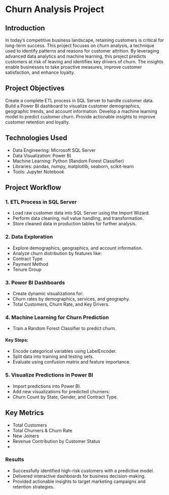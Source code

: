 # Churn Analysis Project
## Introduction
In today’s competitive business landscape, retaining customers is critical for long-term success. This project focuses on churn analysis, a technique used to identify patterns and reasons for customer attrition. By leveraging advanced data analytics and machine learning, this project predicts customers at risk of leaving and identifies key drivers of churn. The insights enable businesses to take proactive measures, improve customer satisfaction, and enhance loyalty.

## Project Objectives
Create a complete ETL process in SQL Server to handle customer data.
Build a Power BI dashboard to visualize customer demographics, geographic trends, and account information.
Develop a machine learning model to predict customer churn.
Provide actionable insights to improve customer retention and loyalty.

## Technologies Used
- Data Engineering: Microsoft SQL Server
- Data Visualization: Power BI
- Machine Learning: Python (Random Forest Classifier)
- Libraries: pandas, numpy, matplotlib, seaborn, scikit-learn
- Tools: Jupyter Notebook

## Project Workflow
### 1. ETL Process in SQL Server
- Load raw customer data into SQL Server using the Import Wizard.
- Perform data cleaning, null value handling, and transformation.
- Store cleaned data in production tables for further analysis.

### 2. Data Exploration
- Explore demographics, geographics, and account information.
- Analyze churn distribution by features like:
- Contract Type
- Payment Method
- Tenure Group

### 3. Power BI Dashboards
- Create dynamic visualizations for:
- Churn rates by demographics, services, and geography.
- Total Customers, Churn Rate, and Key Drivers.

### 4. Machine Learning for Churn Prediction
- Train a Random Forest Classifier to predict churn.
#### Key Steps:
- Encode categorical variables using LabelEncoder.
- Split data into training and testing sets.
- Evaluate using confusion matrix and feature importance.

### 5. Visualize Predictions in Power BI
- Import predictions into Power BI.
- Add new visualizations for predicted churners:
- Churn Count by State, Gender, and Contract Type.

## Key Metrics
- Total Customers
- Total Churners & Churn Rate
- New Joiners
- Revenue Contribution by Customer Status
- 
### Results
- Successfully identified high-risk customers with a predictive model.
- Delivered interactive dashboards for business decision-making.
- Provided actionable insights to target marketing campaigns and retention strategies.
